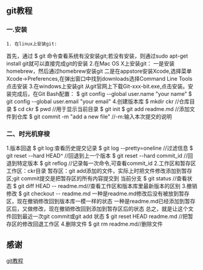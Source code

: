 ## git教程
### 一.安装
    1. 在linux上安装git:
首先，通过 $ git 命令查看系统有没安装git;若没有安装，则通过sudo apt-get install git就可以直接完成git的安装
    2.在Mac OS X上安装git：
一是安装homebrew，然后通过homebrew安装git
二是在appstore安装Xcode,选择菜单Xcode->Preferences,在弹出窗口中找到downloads选择Command Line Tools点击安装
    3.在windows上安装git
从git官网上下载Git-xxx-bit.exe,点击安装。安装完成后，在Git Bash配置：
$ git config --global user.name "your name"
$ git config --global user.email "your email"
    4.创建版本库
$ mkdir ckr  //仓库目录
$ cd ckr
$ pwd   //用于显示当前目录
$ git init 
$ git add readme.md //添加文件到仓库
$ git commit -m "add a new file" //-m:输入本次提交的说明

### 二、时光机穿梭
1.版本回退
$ git log:查看历史提交记录
$ git log --pretty=oneline //过滤信息
$ git reset --hard HEAD^  //回退到上一个版本
$ git reset --hard commit_id   //回退到特定版本
$ git reflog //记录每一次命令,可查看commit_id
2.工作区和暂存区
工作区：ckr目录
暂存区：git add添加的文件，实际上时把文件修改添加到暂存区;git commit提交是把暂存区的所有内容提交到
当前分支
$ git status  //查看状态
$ git diff HEAD -- readme.md//查看工作区和版本库里最新版本的区别
3.撤销修改
$ git checkout -- readme.md
一种是readme.md修改后没有被放到暂存区，现在撤销修改回到版本库一模一样的状态
一种是readme.md已经添加到暂存区后，又做修改，现在撤销修改回到添加到暂存区后的状态
总之，就是让这个文件回到最近一次git commit或git add 状态
$ git reset HEAD readme.md //把暂存区的修改回退工作区
4.删除文件
$ git rm readme.md//删除文件



## 感谢
[git教程](https://www.liaoxuefeng.com/wiki/0013739516305929606dd18361248578c67b8067c8c017b000)
